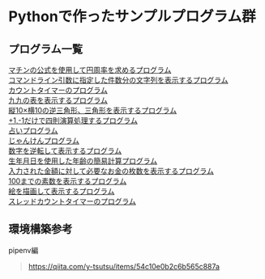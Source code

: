 # Pythonで作ったサンプルプログラム群

## プログラム一覧
[マチンの公式を使用して円周率を求めるプログラム](CalcPiForMachinsFormula)  
[コマンドライン引数に指定した件数分の文字列を表示するプログラム](CommandLineArgs)  
[カウントタイマーのプログラム](CountTimer)  
[九九の表を表示するプログラム](MultiplicationTable)  
[縦10×横10の逆三角形、三角形を表示するプログラム](TriangleRepresentation)  
[+1,-1だけで四則演算処理するプログラム](IncrementCalc)  
[占いプログラム](Fortune)  
[じゃんけんプログラム](RockScissorsPaper)  
[数字を逆転して表示するプログラム](ReversingNumbers)  
[生年月日を使用した年齢の簡易計算プログラム](SimpleAgeCalculation)  
[入力された金額に対して必要なお金の枚数を表示するプログラム](YenCount)  
[100までの素数を表示するプログラム](GeneratePrimeNumbers)  
[絵を描画して表示するプログラム](DrawShape)  
[スレッドカウントタイマーのプログラム](ThreadCountTimer)  


## 環境構築参考
pipenv編
> https://qiita.com/y-tsutsu/items/54c10e0b2c6b565c887a  
